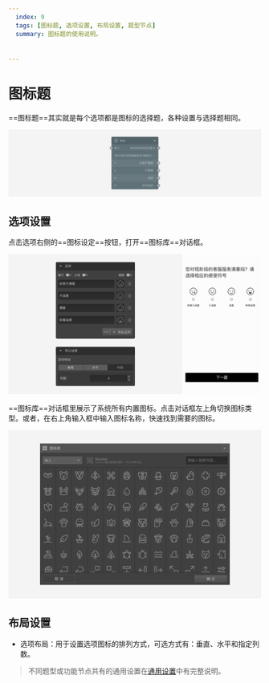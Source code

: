 ```yaml
---
  index: 9
  tags: [图标题, 选项设置, 布局设置, 题型节点]
  summary: 图标题的使用说明。


---
```







# 图标题

==图标题==其实就是每个选项都是图标的选择题，各种设置与选择题相同。

<img src='../assets/questionnaireNodes/09icon/node.png'>

## 选项设置

点击选项右侧的==图标设定==按钮，打开==图标库==对话框。

<img src='../assets/questionnaireNodes/09icon/section.png'>

==图标库==对话框里展示了系统所有内置图标。点击对话框左上角切换图标类型。或者，在右上角输入框中输入图标名称，快速找到需要的图标。

<img src='../assets/questionnaireNodes/09icon/popup.png'>

## 布局设置

+ 选项布局：用于设置选项图标的排列方式，可选方式有：垂直、水平和指定列数。

> 不同题型或功能节点共有的通用设置在[通用设置](../../11nodeSettings/concept.md)中有完整说明。